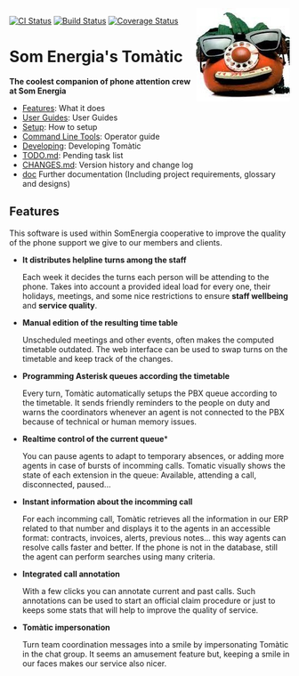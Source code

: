 <a href="https://www.ccma.cat/tv3/alacarta/la-meva-infantils/tomatic-club-super-3/video/4586233/">
<img
title="Tomàtic, a chatting tomato-answering machine. Until 2006, it featured on 'Club Super3', a show for kids aired by the catalan public TV. Tomàtic, alledgedly, has been working at Som Energia since 2015."
src="doc/tomatic.jpg" align='right'
/>
</a>

[![CI Status](https://github.com/Som-Energia/somenergia-tomatic/actions/workflows/main.yml/badge.svg)](https://github.com/Som-Energia/somenergia-tomatic/actions/workflows/main.yml)
[![Build Status](https://app.travis-ci.com/Som-Energia/somenergia-tomatic.svg?branch=master)](https://app.travis-ci.com/Som-Energia/somenergia-tomatic)
[![Coverage Status](https://coveralls.io/repos/github/Som-Energia/somenergia-tomatic/badge.svg?branch=master)](https://coveralls.io/github/Som-Energia/somenergia-tomatic?branch=master)

# Som Energia's Tomàtic
**The coolest companion of phone attention crew  at Som Energia**



- [Features](#features): What it does
- [User Guides](doc/userguides.md): User Guides
- [Setup](doc/setup.md): How to setup
- [Command Line Tools](doc/cli-tools.md): Operator guide
- [Developing](doc/development.md): Developing Tomàtic
- [TODO.md](TODO.md): Pending task list
- [CHANGES.md](CHANGES.md): Version history and change log
- [doc](docs) Further documentation (Including project requirements, glossary and designs)


## Features

This software is used within SomEnergia cooperative to improve the quality of the phone support we give to our members and clients.

- **It distributes helpline turns among the staff**

	Each week it decides the turns each person will be attending to the phone.
	Takes into account a provided ideal load for every one, their holidays, meetings,
	and some nice restrictions to ensure **staff wellbeing** and **service quality**.

- **Manual edition of the resulting time table**

	Unscheduled meetings and other events, often makes the computed timetable outdated.
	The web interface can be used to swap turns on the timetable and keep track of the changes.

- **Programming Asterisk queues according the timetable**

	Every turn, Tomàtic automatically setups the PBX queue according to the timetable.
	It sends friendly reminders to the people on duty and
	warns the coordinators whenever an agent is not connected to the PBX
	because of technical or human memory issues.

- **Realtime control of the current queue***

	You can pause agents to adapt to temporary absences,
	or adding more agents in case of bursts of incomming calls.
	Tomatic visually shows the state of each extension in the queue:
	Available, attending a call, disconnected, paused...

- **Instant information about the incomming call**

	For each incomming call, Tomàtic retrieves all the information
	in our ERP related to that number and displays it
	to the agents in an accessible format:
	contracts, invoices, alerts, previous notes...
	this way agents can resolve calls faster and better.
	If the phone is not in the database,
	still the agent can perform searches using many criteria.

- **Integrated call annotation**

	With a few clicks you can annotate current and past calls.
	Such annotations can be used to start an official claim procedure
	or just to keeps some stats that will help to improve the quality of service.

- **Tomàtic impersonation**

	Turn team coordination messages into a smile by impersonating Tomàtic
	in the chat group. It seems an amusement feature but, keeping a smile
	in our faces makes our service also nicer.





